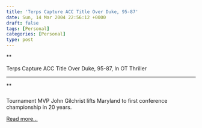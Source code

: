 ```yaml
---
title: 'Terps Capture ACC Title Over Duke, 95-87'
date: Sun, 14 Mar 2004 22:56:12 +0000
draft: false
tags: [Personal]
categories: [Personal]
type: post
---
```


**

Terps Capture ACC Title Over Duke, 95-87, In OT Thriller


------------------------------------------------------------

**

### 

Tournament MVP John Gilchrist lifts Maryland to first conference championship in 20 years.

[Read more...](http://umterps.ocsn.com/sports/m-baskbl/recaps/031404aaa.html)